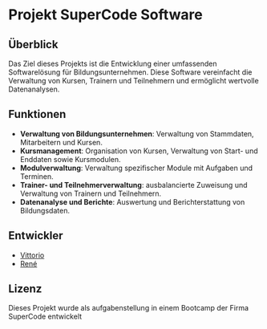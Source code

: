 # Projekt SuperCode Software

## Überblick

Das Ziel dieses Projekts ist die Entwicklung einer umfassenden Softwarelösung für Bildungsunternehmen. Diese Software vereinfacht die Verwaltung von Kursen, Trainern und Teilnehmern und ermöglicht wertvolle Datenanalysen.

## Funktionen

- **Verwaltung von Bildungsunternehmen**: Verwaltung von Stammdaten, Mitarbeitern und Kursen.
- **Kursmanagement**: Organisation von Kursen, Verwaltung von Start- und Enddaten sowie Kursmodulen.
- **Modulverwaltung**: Verwaltung spezifischer Module mit Aufgaben und Terminen.
- **Trainer- und Teilnehmerverwaltung**: ausbalancierte Zuweisung und Verwaltung von Trainern und Teilnehmern.
- **Datenanalyse und Berichte**: Auswertung und Berichterstattung von Bildungsdaten.

## Entwickler

- [Vittorio](https://github.com/VittorioDeMarzi)
- [René](https://github.com/ReBehrens)


## Lizenz

Dieses Projekt wurde als aufgabenstellung in einem Bootcamp der Firma SuperCode entwickelt
